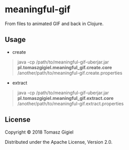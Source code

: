 # meaningful-gif

From files to animated GIF and back in Clojure.

## Usage

* create

> java -cp /path/to/meaningful-gif-uberjar.jar **pl.tomaszgigiel.meaningful_gif.create.core** /another/path/to/meaningful-gif.create.properties

* extract

> java -cp /path/to/meaningful-gif-uberjar.jar **pl.tomaszgigiel.meaningful_gif.extract.core** /another/path/to/meaningful-gif.extract.properties

## License

Copyright © 2018 Tomasz Gigiel

Distributed under the Apache License, Version 2.0.
